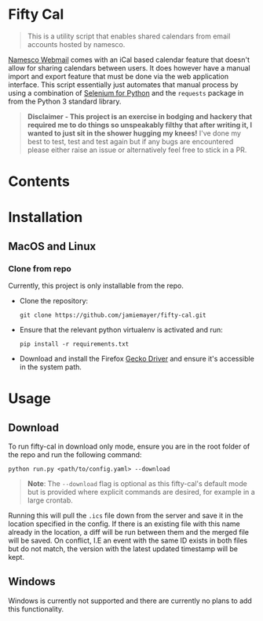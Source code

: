 # Fifty Cal
> This is a utility script that enables shared calendars from email accounts hosted by 
> namesco. 

[Namesco Webmail](http://webmail.names.co.uk) comes with an iCal based calendar 
feature that doesn't allow for sharing calendars between users. It does however have a 
manual import and export feature that must be done via the web application interface.
This script essentially just automates that manual process by using a combination of 
[Selenium for Python](https://selenium-python.readthedocs.io) and the `requests` 
package in from the Python 3 standard library.

> **Disclaimer - This project is an exercise in bodging and hackery that required me 
> to do things so unspeakably filthy that after writing it, I wanted to just sit in the 
> shower hugging my knees!** I've done my best to test, test and test again but if 
> any bugs are encountered please either raise an issue or alternatively feel free 
> to stick in a PR.


# Contents


# Installation

## MacOS and Linux

### Clone from repo

Currently, this project is only installable from the repo.

* Clone the repository:
  ```
  git clone https://github.com/jamiemayer/fifty-cal.git
  ```

* Ensure that the relevant python virtualenv is activated and run:
  ```
  pip install -r requirements.txt
  ```

* Download and install the Firefox [Gecko Driver](https://github.com/mozilla/geckodriver) 
  and ensure it's accessible in the system path. 
  

# Usage

## Download

To run fifty-cal in download only mode, ensure you are in the root folder of the 
repo and run the following command:
  ```
  python run.py <path/to/config.yaml> --download
  ```

> **Note**: The `--download` flag is optional as this fifty-cal's default mode but 
> is provided where explicit commands are desired, for example in a large crontab.

Running this will pull the `.ics` file down from the server and save it in the 
location specified in the config. If there is an existing file with this name 
already in the location, a diff will be run between them and the merged file will be 
saved. On conflict, I.E an event with the same ID exists in both files but do not 
match, the version with the latest updated timestamp will be kept.

## Windows
Windows is currently not supported and there are currently no plans to add this 
functionality.